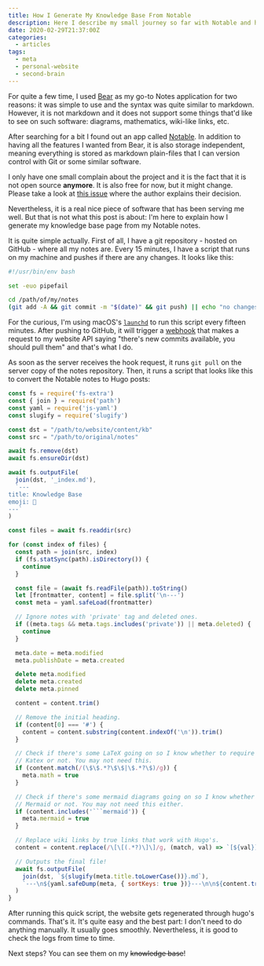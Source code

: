```yaml
---
title: How I Generate My Knowledge Base From Notable
description: Here I describe my small journey so far with Notable and how I sync my website's Knowledge Base it with.
date: 2020-02-29T21:37:00Z
categories:
  - articles
tags:
  - meta
  - personal-website
  - second-brain
---
```


For quite a few time, I used [Bear](https://bear.app/) as my go-to Notes application for two reasons: it was simple to use and the syntax was quite similar to markdown. However, it is not markdown and it does not support some things that'd like to see on such software: diagrams, mathematics, wiki-like links, etc.

<!--more-->

After searching for a bit I found out an app called [Notable](https://notable.md/). In addition to having all the features I wanted from Bear, it is also storage independent, meaning everything is stored as markdown plain-files that I can version control with Git or some similar software.

I only have one small complain about the project and it is the fact that it is not open source **anymore**. It is also free for now, but it might change. Please take a look at [this issue](https://github.com/notable/notable/issues/432) where the author explains their decision.

Nevertheless, it is a real nice piece of software that has been serving me well. But that is not what this post is about: I'm here to explain how I generate my knowledge base page from my Notable notes.

It is quite simple actually. First of all, I have a git repository - hosted on GitHub - where all my notes are. Every 15 minutes, I have a script that runs on my machine and pushes if there are any changes. It looks like this:

```bash
#!/usr/bin/env bash

set -euo pipefail

cd /path/of/my/notes
(git add -A && git commit -m "$(date)" && git push) || echo "no changes"
```

For the curious, I'm using macOS's [`launchd`](https://en.wikipedia.org/wiki/Launchd) to run this script every fifteen minutes. After pushing to GitHub, it will trigger a [webhook](https://developer.github.com/webhooks/) that makes a request to my website API saying "there's new commits available, you should pull them" and that's what I do.

As soon as the server receives the hook request, it runs `git pull` on the server copy of the notes repository. Then, it runs a script that looks like this to convert the Notable notes to Hugo posts:


```javascript
const fs = require('fs-extra')
const { join } = require('path')
const yaml = require('js-yaml')
const slugify = require('slugify')

const dst = "/path/to/website/content/kb"
const src = "/path/to/original/notes"

await fs.remove(dst)
await fs.ensureDir(dst)

await fs.outputFile(
  join(dst, '_index.md'),
  `---
title: Knowledge Base
emoji: 🧠
---`
)

const files = await fs.readdir(src)

for (const index of files) {
  const path = join(src, index)
  if (fs.statSync(path).isDirectory()) {
    continue
  }

  const file = (await fs.readFile(path)).toString()
  let [frontmatter, content] = file.split('\n---')
  const meta = yaml.safeLoad(frontmatter)

  // Ignore notes with 'private' tag and deleted ones.
  if ((meta.tags && meta.tags.includes('private')) || meta.deleted) {
    continue
  }

  meta.date = meta.modified
  meta.publishDate = meta.created

  delete meta.modified
  delete meta.created
  delete meta.pinned

  content = content.trim()

  // Remove the initial heading.
  if (content[0] === '#') {
    content = content.substring(content.indexOf('\n')).trim()
  }

  // Check if there's some LaTeX going on so I know whether to require
  // Katex or not. You may not need this.
  if (content.match(/(\$\$.*?\$\$|\$.*?\$)/g)) {
    meta.math = true
  }

  // Check if there's some mermaid diagrams going on so I know whether to require
  // Mermaid or not. You may not need this either.
  if (content.includes('```mermaid')) {
    meta.mermaid = true
  }

  // Replace wiki links by true links that work with Hugo's.
  content = content.replace(/\[\[(.*?)\]\]/g, (match, val) => `[${val}](/kb/${slugify(val.toLowerCase())})`)

  // Outputs the final file!
  await fs.outputFile(
    join(dst, `${slugify(meta.title.toLowerCase())}.md`),
    `---\n${yaml.safeDump(meta, { sortKeys: true })}---\n\n${content.trim()}`
  )
}
```

After running this quick script, the website gets regenerated through hugo's commands. That's it. It's quite easy and the best part: I don't need to do anything manually. It usually goes smoothly. Nevertheless, it is good to check the logs from time to time.

Next steps? You can see them on my ~~knowledge base~~!
